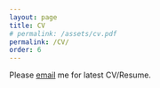 ```yaml
---
layout: page
title: CV
# permalink: /assets/cv.pdf
permalink: /CV/
order: 6
---
```


<!-- [4-page CV]({{ site.url }}/assets/cv.pdf) -->
Please [email](mailto:hg11@iitbbs.ac.in) me for latest CV/Resume.